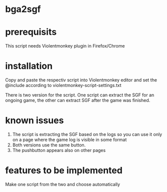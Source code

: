 # bga2sgf

# prerequisits
This script needs Violentmonkey plugin in Firefox/Chrome

# installation
Copy and paste the respectiv script into Violentmonkey editor and set the @include according to violentmonkey-script-settings.txt

There is two version for the script. One script can extract the SGF for an ongoing game, the other can extract SGF after the game was finished.

# known issues
1. The script is extracting the SGF based on the logs so you can use it only on a page where the game log is visible in some format
2. Both versions use the same button.
3. The pushbutton appears also on other pages


# features to be implemented
Make one script from the two and choose automatically
